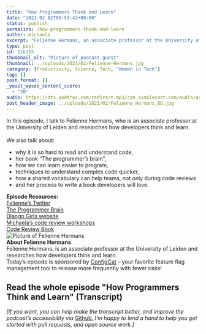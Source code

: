 ```yaml
---
title: "How Programmers Think and Learn"
date: "2021-02-02T09:53:42+00:00"
status: publish
permalink: /how-programmers-think-and-learn
author: michaela
excerpt: "Felienne Hermans, an associate professor at the University of Leiden, tells us how developers think and learn."
type: post
id: 116155
thumbnail_alt: "Picture of podcast guest"
thumbnail: ../uploads/2021/02/Felienne-Hermans.jpg
category: [Productivity, Science, Tech, "Women in Tech"]
tag: []
post_format: []
_yoast_wpseo_content_score:
  - "30"
audio: https://dts.podtrac.com/redirect.mp3/cdn.simplecast.com/audio/aaca909a-e34f-49ae-a86f-f59e4fa807f0/episodes/54d1f660-9f8b-4015-8d25-e96c326010ff/audio/65e5e5c2-1e23-4c97-a9c0-81c85115073b/default_tc.mp3
post_header_image: ../uploads/2021/02/Felienne_Hermans_BG.jpg
---
```


<div class="episode-about">
In this episode, I talk to Felienne Hermans, who is an associate professor at the University of Leiden and researches how developers think and learn.
<br/> <br/>We also talk about:
<ul>
<li> why it is so hard to read and understand code,</li>
<li> her book “The programmer’s brain”,</li>
<li> how we can learn easier to program,</li>
<li> techniques to understand complex code quicker,</li>
<li> how a shared vocabulary can help teams, not only during code reviews</li>
<li> and her process to write a book developers will love.</li>
</ul>
</div>
<div class=" episode-links">
<b>Episode Resources:</b><br/>
<a href="https://twitter.com/Felienne">Felienne’s Twitter</a><br/>
<a href="https://www.manning.com/books/the-programmers-brain">The Programmer Brain</a><br/>
<a href="https://djangogirls.org/">Django Girls website</a><br/>
<a href="https://www.michaelagreiler.com/workshops/">Michaela’s code review workshops</a><br/>
<a href="https://www.michaelagreiler.com/code-review-book/">Code Review Book</a><br/>
</div>

<div class="row pt-2 align-items-center">
<div class="col-4 guest-picture">
<img src="../uploads/2021/02/Felienne-Hermans.jpg" alt="Picture of Felienne Hermans"/>
</div>
<div class="col-8 guest-about">
<b>About Felienne Hermans</b><br/>
Felienne Hermans, is an associate professor at the University of Leiden and researches how developers think and learn.
</div>
</div>

<div class="sponsorship">
Today’s episode is sponsored by <a href="https://configcat.com/">ConfigCat</a> – your favorite feature flag management tool to release more frequently with fewer risks!
</div> 

## Read the whole episode "How Programmers Think and Learn" (Transcript)

_\[If you want, you can help make the transcript better, and improve the podcast’s accessibility via_ [Github](https://github.com/mgreiler/se-unlocked/tree/master/Transcripts)_[.](https://github.com/mgreiler/se-unlocked/tree/master/Transcripts) I’m happy to lend a hand to help you get started with pull requests, and open source work.\]_
